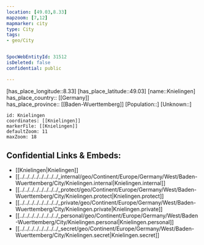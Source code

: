 ```yaml
---
location: [49.03,8.33] 
mapzoom: [7,12] 
mapmarker: city 
type: City
tags:
- geo/City


SpocWebEntityId: 31512
isDeleted: false
confidential: public

---
```

[has_place_longitude::8.33] 
[has_place_latitude::49.03] 
[name::Knielingen] 
has_place_country:: [[Germany]]  
has_place_province:: [[Baden-Wuerttemberg]] 
[Population::] 
[Unknown::] 


```leaflet
id: Knielingen
coordinates: [[Knielingen]] 
markerFile: [[Knielingen]] 
defaultZoom: 11 
maxZoom: 18
```


## Confidential Links & Embeds: 
- [[Knielingen|Knielingen]]  
- [[../../../../../../../../_internal/geo/Continent/Europe/Germany/West/Baden-Wuerttemberg/City/Knielingen.internal|Knielingen.internal]] 
- [[../../../../../../../../_protect/geo/Continent/Europe/Germany/West/Baden-Wuerttemberg/City/Knielingen.protect|Knielingen.protect]] 
- [[../../../../../../../../_private/geo/Continent/Europe/Germany/West/Baden-Wuerttemberg/City/Knielingen.private|Knielingen.private]] 
- [[../../../../../../../../_personal/geo/Continent/Europe/Germany/West/Baden-Wuerttemberg/City/Knielingen.personal|Knielingen.personal]] 
- [[../../../../../../../../_secret/geo/Continent/Europe/Germany/West/Baden-Wuerttemberg/City/Knielingen.secret|Knielingen.secret]] 
